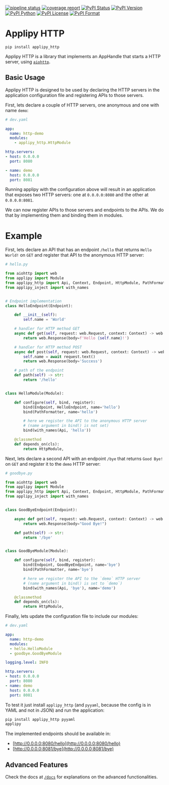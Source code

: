 [![pipeline status](https://gitlab.com/applipy/applipy_http/badges/master/pipeline.svg)](https://gitlab.com/applipy/applipy_http/-/pipelines?scope=branches&ref=master)
[![coverage report](https://gitlab.com/applipy/applipy_http/badges/master/coverage.svg)](https://gitlab.com/applipy/applipy_http/-/graphs/master/charts)
[![PyPI Status](https://img.shields.io/pypi/status/applipy-http.svg)](https://pypi.org/project/applipy-http/)
[![PyPI Version](https://img.shields.io/pypi/v/applipy-http.svg)](https://pypi.org/project/applipy-http/)
[![PyPI Python](https://img.shields.io/pypi/pyversions/applipy-http.svg)](https://pypi.org/project/applipy-http/)
[![PyPI License](https://img.shields.io/pypi/l/applipy-http.svg)](https://pypi.org/project/applipy-http/)
[![PyPI Format](https://img.shields.io/pypi/format/applipy-http.svg)](https://pypi.org/project/applipy-http/)

# Applipy HTTP

    pip install applipy_http

Applipy HTTP is a library that implements an AppHandle that starts a HTTP
server, using [`aiohttp`](https://docs.aiohttp.org/en/stable/).

## Basic Usage

Applipy HTTP is designed to be used by declaring the HTTP servers in the
application configuration file and registering APIs to those servers.

First, lets declare a couple of HTTP servers, one anonymous and one with name
`demo`:

```yaml
# dev.yaml

app:
  name: http-demo
  modules:
    - applipy_http.HttpModule

http.servers:
- host: 0.0.0.0
  port: 8080

- name: demo
  host: 0.0.0.0
  port: 8081
```

Running applipy with the configuration above will result in an application that
exposes two HTTP servers: one at `0.0.0.0:8080` and the other at `0.0.0.0:8081`.

We can now register APIs to those servers and endpoints to the APIs. We do that
by implementing them and binding them in modules.

# Example

First, lets declare an API that has an endpoint `/hello` that returns
`Hello World!` on `GET` and register that API to the anonymous HTTP server:

```python
# hello.py

from aiohttp import web
from applipy import Module
from applipy_http import Api, Context, Endpoint, HttpModule, PathFormatter
from applipy_inject import with_names


# Endpoint implementation
class HelloEndpoint(Endpoint):

    def __init__(self):
        self.name = 'World'

    # handler for HTTP method GET
    async def get(self, request: web.Request, context: Context) -> web.StreamResponse:
        return web.Response(body=f'Hello {self.name}!')

    # handler for HTTP method POST
    async def post(self, request: web.Request, context: Context) -> web.StreamResponse:
        self.name = await request.text()
        return web.Response(body='Success')

    # path of the endpoint
    def path(self) -> str:
        return '/hello'


class HelloModule(Module):

    def configure(self, bind, register):
        bind(Endpoint, HelloEndpoint, name='hello')
        bind(PathFormatter, name='hello')

        # here we register the API to the anonymous HTTP server
        # (name argument in bind() is not set)
        bind(with_names(Api, 'hello'))

    @classmethod
    def depends_on(cls):
        return HttpModule,
```

Next, lets declare a second API with an endpoint `/bye` that returns `Good
Bye!` on `GET` and register it to the `demo` HTTP server:

```python
# goodbye.py

from aiohttp import web
from applipy import Module
from applipy_http import Api, Context, Endpoint, HttpModule, PathFormatter
from applipy_inject import with_names


class GoodByeEndpoint(Endpoint):

    async def get(self, request: web.Request, context: Context) -> web.StreamResponse:
        return web.Response(body="Good Bye!")

    def path(self) -> str:
        return '/bye'


class GoodByeModule(Module):

    def configure(self, bind, register):
        bind(Endpoint, GoodByeEndpoint, name='bye')
        bind(PathFormatter, name='bye')

        # here we register the API to the `demo` HTTP server
        # (name argument in bind() is set to `demo`)
        bind(with_names(Api, 'bye'), name='demo')

    @classmethod
    def depends_on(cls):
        return HttpModule,
```

Finally, lets update the configuration file to include our modules:

```yaml
# dev.yaml

app:
  name: http-demo
  modules:
  - hello.HelloModule
  - goodbye.GoodByeModule

logging.level: INFO

http.servers:
- host: 0.0.0.0
  port: 8080
- name: demo
  host: 0.0.0.0
  port: 8081
```

To test it just install `applipy_http` (and `pyyaml`, because the config is in
YAML and not in JSON) and run the application:

```bash
pip install applipy_http pyyaml
applipy
```

The implemented endpoints should be available in:
 - [http://0.0.0.0:8080/hello](http://0.0.0.0:8080/hello)
 - [http://0.0.0.0:8081/bye](http://0.0.0.0:8081/bye)

## Advanced Features

Check the docs at
[`/docs`](https://gitlab.com/applipy/applipy_http/-/blob/master/docs/README.md)
for explanations on the advanced functionalities.
